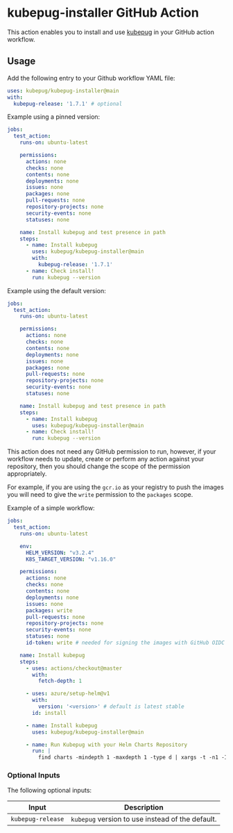 # kubepug-installer GitHub Action

This action enables you to install and use [kubepug](https://github.com/kubepug/kubepug) in your GitHub action workflow.

## Usage

Add the following entry to your Github workflow YAML file:

```yaml
uses: kubepug/kubepug-installer@main
with:
  kubepug-release: '1.7.1' # optional
```

Example using a pinned version:

```yaml
jobs:
  test_action:
    runs-on: ubuntu-latest

    permissions:
      actions: none
      checks: none
      contents: none
      deployments: none
      issues: none
      packages: none
      pull-requests: none
      repository-projects: none
      security-events: none
      statuses: none

    name: Install kubepug and test presence in path
    steps:
      - name: Install kubepug
        uses: kubepug/kubepug-installer@main
        with:
          kubepug-release: '1.7.1'
      - name: Check install!
        run: kubepug --version
```

Example using the default version:

```yaml
jobs:
  test_action:
    runs-on: ubuntu-latest

    permissions:
      actions: none
      checks: none
      contents: none
      deployments: none
      issues: none
      packages: none
      pull-requests: none
      repository-projects: none
      security-events: none
      statuses: none

    name: Install kubepug and test presence in path
    steps:
      - name: Install kubepug
        uses: kubepug/kubepug-installer@main
      - name: Check install!
        run: kubepug --version
```

This action does not need any GitHub permission to run, however, if your workflow needs to update, create or perform any
action against your repository, then you should change the scope of the permission appropriately.

For example, if you are using the `gcr.io` as your registry to push the images you will need to give the `write` permission
to the `packages` scope.

Example of a simple workflow:

```yaml
jobs:
  test_action:
    runs-on: ubuntu-latest

    env:
      HELM_VERSION: "v3.2.4"
      K8S_TARGET_VERSION: "v1.16.0"

    permissions:
      actions: none
      checks: none
      contents: none
      deployments: none
      issues: none
      packages: write
      pull-requests: none
      repository-projects: none
      security-events: none
      statuses: none
      id-token: write # needed for signing the images with GitHub OIDC **not production ready**

    name: Install kubepug
    steps:
      - uses: actions/checkout@master
        with:
          fetch-depth: 1

      - uses: azure/setup-helm@v1
        with:
          version: '<version>' # default is latest stable
        id: install

      - name: Install kubepug
        uses: kubepug/kubepug-installer@main

      - name: Run Kubepug with your Helm Charts Repository
        run: |
          find charts -mindepth 1 -maxdepth 1 -type d | xargs -t -n1 -I% /bin/bash -c 'helm template % --api-versions ${K8S_TARGET_VERSION} | kubepug --error-on-deprecated --error-on-deleted --k8s-version ${K8S_TARGET_VERSION} --input-file /dev/stdin'
```

### Optional Inputs
The following optional inputs:

| Input | Description |
| --- | --- |
| `kubepug-release` | `kubepug` version to use instead of the default. |
